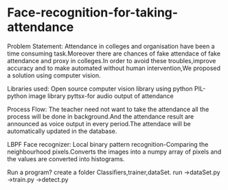 # Face-recognition-for-taking-attendance

Problem Statement: Attendance in colleges and organisation have been a time consuming task.Moreover there are chances of fake attendace of fake attendance and proxy in colleges.In order to avoid these troubles,improve accuracy and to make automated without human intervention,We proposed a solution using computer vision.

Libraries used: Open source computer vision library using python PIL-python image library pyttsx-for audio output of attendance

Process Flow: The teacher need not want to take the attendance all the process will be done in background.And the attendance result are announced as voice output in every period.The attendace will be automatically updated in the database.

LBPF Face recognizer: Local binary pattern recognition-Comparing the neighbourhood pixels.Converts the images into a numpy array of pixels and the values are converted into histograms.

Run a program? create a folder Classifiers,trainer,dataSet. run ->dataSet.py ->train.py ->detect.py
